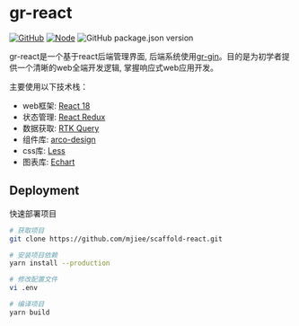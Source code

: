 # gr-react

[![GitHub](https://img.shields.io/github/license/mjiee/gr-react)](https://github.com/mjiee/gr-react/blob/master/LICENSE)
[![Node](https://img.shields.io/badge/node-%3E16.0.0-brightgreen)](https://nodejs.org/en/)
![GitHub package.json version](https://img.shields.io/github/package-json/v/mjiee/gr-react)

gr-react是一个基于react后端管理界面, 后端系统使用[gr-gin](https://github.com/mjiee/gr-gin)。目的是为初学者提供一个清晰的web全端开发逻辑, 掌握响应式web应用开发。

主要使用以下技术栈：

* web框架: [React 18](https://reactjs.org/)
* 状态管理: [React Redux](https://react-redux.js.org/)
* 数据获取: [RTK Query](https://redux-toolkit.js.org/rtk-query/overview)
* 组件库: [arco-design](https://arco.design/)
* css库: [Less](https://lesscss.org/)
* 图表库: [Echart](https://echarts.apache.org/zh/index.html)

## Deployment

快速部署项目

```bash
# 获取项目
git clone https://github.com/mjiee/scaffold-react.git

# 安装项目依赖
yarn install --production

# 修改配置文件
vi .env

# 编译项目
yarn build
```


